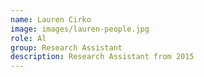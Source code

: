 ```yaml
---
name: Lauren Cirko
image: images/lauren-people.jpg
role: Al
group: Research Assistant
description: Research Assistant from 2015
---
```


